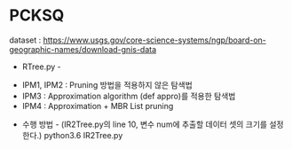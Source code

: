 # PCKSQ

dataset : https://www.usgs.gov/core-science-systems/ngp/board-on-geographic-names/download-gnis-data

- RTree.py -
* IPM1, IPM2 : Pruning 방법을 적용하지 않은 탐색법
* IPM3 : Approximation algorithm (def appro)를 적용한 탐색법
* IPM4 : Approximation + MBR List pruning

- 수행 방법 -
  (IR2Tree.py의 line 10, 변수 num에 추출할 데이터 셋의 크기를 설정한다.)
  python3.6 IR2Tree.py
